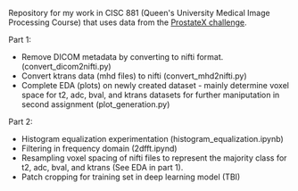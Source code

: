 Repository for my work in CISC 881 (Queen's University Medical Image Processing Course) that uses data from the [ProstateX challenge](https://www.aapm.org/GrandChallenge/PROSTATEx-2/).

Part 1:

- Remove DICOM metadata by converting to nifti format. (convert_dicom2nifti.py)
- Convert ktrans data (mhd files) to nifti (convert_mhd2nifti.py)
- Complete EDA (plots) on newly created dataset - mainly determine voxel space for t2, adc, bval, and ktrans datasets for further maniputation in second assignment (plot_generation.py)

Part 2:

- Histogram equalization experimentation (histogram_equalization.ipynb)
- Filtering in frequency domain (2dfft.ipynd)
- Resampling voxel spacing of nifti files to represent the majority class for t2, adc, bval, and ktrans (See EDA in part 1).
- Patch cropping for training set in deep learning model (TBI)